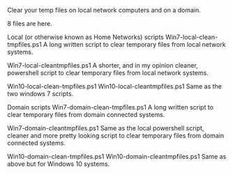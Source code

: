 Clear your temp files on local network computers and on a domain.

8 files are here.

Local (or otherwise known as Home Networks) scripts
Win7-local-clean-tmpfiles.ps1
  A long written script to clear temporary files from local network systems.

Win7-local-cleantmpfiles.ps1
  A shorter, and in my opinion cleaner, powershell script to clear temporary files from local network systems.
  
Win10-local-clean-tmpfiles.ps1
Win10-local-cleantmpfiles.ps1
  Same as the two windows 7 scripts.
  
Domain scripts
Win7-domain-clean-tmpfiles.ps1
  A long written script to clear temporary files from domain connected systems.

Win7-domain-cleantmpfiles.ps1
  Same as the local powershell script, cleaner and more pretty looking script to clear temporary files from domain connected systems.
  
Win10-domain-clean-tmpfiles.ps1
Win10-domain-cleantmpfiles.ps1
  Same as above but for Windows 10 systems.
